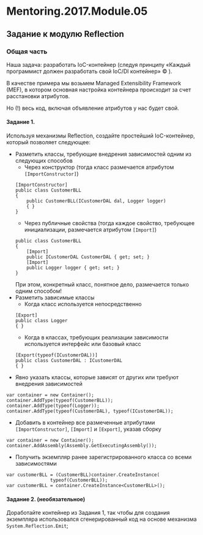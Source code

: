 # Mentoring.2017.Module.05
## Задание к модулю Reflection
### Общая часть
Наша задача: разработать IoC-контейнер (следуя принципу «Каждый программист должен разработать свой IoC/DI контейнер» © ).
  
В качестве примера мы возьмем Managed Extensibility Framework (MEF), в котором основная настройка контейнера происходит за счет расстановки атрибутов. 

Но (!) весь код, включая объявление атрибутов у нас будет свой.

#### Задание 1.
Используя механизмы Reflection, создайте простейший IoC-контейнер, который позволяет следующее:
- Разметить классы, требующие внедрения зависимостей одним из следующих способов
  - Через конструктор (тогда класс размечается атрибутом `[ImportConstructor]`)
  ```
  [ImportConstructor]
  public class CustomerBLL
  {
      public CustomerBLL(ICustomerDAL dal, Logger logger)
      { }
  }
  ```
  - Через публичные свойства (тогда каждое свойство, требующее инициализации,  размечается атрибутом `[Import]`)
  ```
  public class CustomerBLL
  {
      [Import]
      public ICustomerDAL CustomerDAL { get; set; }
      [Import]
      public Logger logger { get; set; }
  }
  ```
  При этом, конкретный класс, понятное дело, размечается только одним способом!
- Разметить зависимые классы
  - Когда класс используется непосредственно
  ```
  [Export]
  public class Logger
  { }
  ```
  - Когда в классах, требующих реализации зависимости используется интерфейс или базовый класс
  ```
  [Export(typeof(ICustomerDAL))]
  public class CustomerDAL : ICustomerDAL
  { }
  ```
- Явно указать классы, которые зависят от других или требуют внедрения зависимостей
```
var container = new Container();
container.AddType(typeof(CustomerBLL));
container.AddType(typeof(Logger));
container.AddType(typeof(CustomerDAL), typeof(ICustomerDAL));
```
- Добавить в контейнер все размеченные атрибутами `[ImportConstructor]`, `[Import]` и `[Export]`, указав сборку
```
var container = new Container();
container.AddAssembly(Assembly.GetExecutingAssembly());
```
- Получить экземпляр ранее зарегистрированного класса со всеми зависимостями 
```
var customerBLL = (CustomerBLL)container.CreateInstance(
				typeof(CustomerBLL));
var customerBLL = container.CreateInstance<CustomerBLL>();
```
#### Задание 2. (необязательное) 
Доработайте контейнер из Задания 1, так чтобы для создания экземпляра использовался сгенерированный код на основе механизма `System.Reflection.Emit`;
